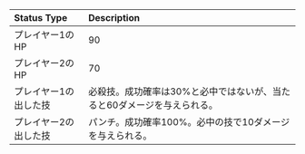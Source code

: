 | Status Type   | Description                            |
|:--------------|:---------------------------------------|
| プレイヤー1のHP     | 90                                     |
| プレイヤー2のHP     | 70                                     |
| プレイヤー1の出した技   | 必殺技。成功確率は30%と必中ではないが、当たると60ダメージを与えられる。 |
| プレイヤー2の出した技   | パンチ。成功確率100%。必中の技で10ダメージを与えられる。        |